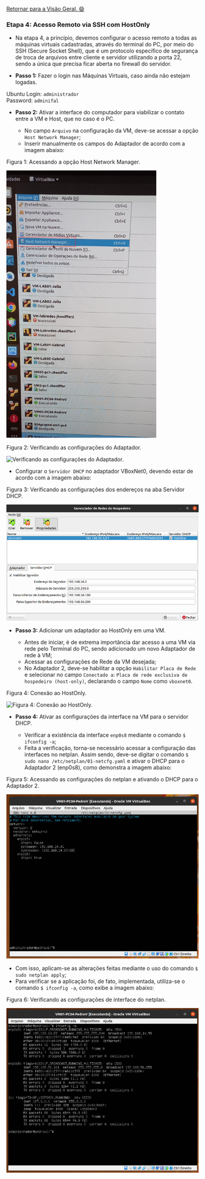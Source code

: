 [Retornar para a Visão Geral. :smile:](https://github.com/pedrohenriquee8/redes-grupo6-914/tree/main/projeto-2b-sred)

<h3>Etapa 4: Acesso Remoto via SSH com HostOnly</h3>

- Na etapa 4, a princípio, devemos configurar o acesso remoto a todas as máquinas virtuais cadastradas, através do terminal do PC, por meio do SSH (Secure Socket Shell), que é um protocolo específico de segurança de troca de arquivos entre cliente e servidor utilizando a porta 22, sendo a única que precisa ficar aberta no firewall do servidor.

- **Passo 1:** Fazer o login nas Máquinas Virtuais, caso ainda não estejam logadas.

Ubuntu Login: `administrador` <br>
Password: `adminifal`

- **Passo 2:** Ativar a interface do computador para viabilizar o contato entre a VM e Host, que no caso é o PC.

  - No campo `Arquivo` na configuração da VM, deve-se acessar a opção `Host Network Manager`;
  - Inserir manualmente os campos do Adaptador de acordo com a imagem abaixo:

<p>Figura 1: Acessando a opção Host Network Manager.</p>
<img src="../figuresProject/FourthStage/HostNetworkManager.jpg" alt="Acessando a opção Host Network Manager." title="Figura 1: Acessando a opção Host Network Manager." height="700">

<p>Figura 2: Verificando as configurações do Adaptador.</p>
<img src="../figuresProject/FourthStage/ConfiguraçoesAdaptador.png" alt="Verificando as configurações do Adaptador." title="Figura 2: Verificando as configurações do Adaptador.">
  
  - Configurar o ```Servidor DHCP``` no adaptador VBoxNet0, devendo estar de acordo com a imagem abaixo:

<p>Figura 3: Verificando as configurações dos endereços na aba Servidor DHCP.</p>
<img src="../figuresProject/FourthStage/ConfiguracoesDHCP.png" alt="Verificando as configurações dos endereços na aba Servidor DHCP." title="Figura 3: Verificando as configurações dos endereços na aba Servidor DHCP.">

- **Passo 3:** Adicionar um adaptador ao HostOnly em uma VM.

  - Antes de iniciar, é de extrema importância dar acesso a uma VM via rede pelo Terminal do PC, sendo adicionado um novo Adaptador de rede à VM;
  - Acessar as configurações de Rede da VM desejada;
  - No Adaptador 2, deve-se habilitar a opção `Habilitar Placa de Rede` e selecionar no campo `Conectado a`: `Placa de rede exclusiva de hospedeiro (host-only)`, declarando o campo `Nome` como `vboxnet0`.

<p>Figura 4: Conexão ao HostOnly.</p>
<img src="../figuresProject/FourthStage/ConfiguraçoesPedro.png" alt="Figura 4: Conexão ao HostOnly." title="Figura 4: Conexão ao HostOnly.">

- **Passo 4:** Ativar as configurações da interface na VM para o servidor DHCP.

  - Verificar a existência da interface `enp0s8` mediante o comando `$ ifconfig -a`;
  - Feita a verificação, torna-se necessário acessar a configuração das interfaces no netplan. Assim sendo, deve-se digitar o comando `$ sudo nano /etc/netplan/01-netcfg.yaml` e ativar o DHCP para o Adaptador 2 (enp0s8), como demonstra a imagem abaixo:

<p>Figura 5: Acessando as configurações do netplan e ativando o DHCP para o Adaptador 2.</p>
<img src="../figuresProject/FourthStage/VM01-PC04-PedroV.png" alt="Acessando as configurações do netplan e ativando o DHCP para o Adaptador 2." title="Figura 5: Acessando as configurações do netplan e ativando o DHCP para o Adaptador 2.">

- Com isso, aplicam-se as alterações feitas mediante o uso do comando `$ sudo netplan apply`;
- Para verificar se a aplicação foi, de fato, implementada, utiliza-se o comando `$ ifconfig -a`, como exibe a imagem abaixo:

<p>Figura 6: Verificando as configurações de interface do netplan.</p>
<img src="../figuresProject/FourthStage/ifconfigHosOnly.png" alt="Verificando as configurações de interface do netplan." title="Figura 6: Verificando as configurações de interface do netplan.">
